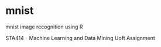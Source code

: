 # mnist
mnist image recognition using R 

STA414 - Machine Learning and Data Mining Uoft Assignment
